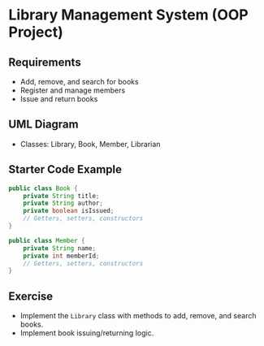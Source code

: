 # Library Management System (OOP Project)

## Requirements
- Add, remove, and search for books
- Register and manage members
- Issue and return books

## UML Diagram
- Classes: Library, Book, Member, Librarian

## Starter Code Example
```java
public class Book {
    private String title;
    private String author;
    private boolean isIssued;
    // Getters, setters, constructors
}

public class Member {
    private String name;
    private int memberId;
    // Getters, setters, constructors
}
```

## Exercise
- Implement the `Library` class with methods to add, remove, and search books.
- Implement book issuing/returning logic.
